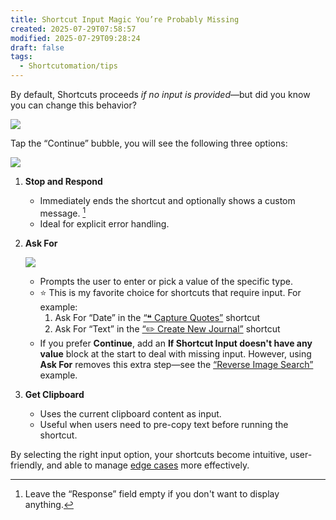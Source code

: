 ```yaml
---
title: Shortcut Input Magic You’re Probably Missing
created: 2025-07-29T07:58:57
modified: 2025-07-29T09:28:24
draft: false
tags:
  - Shortcutomation/tips
---
```


By default, Shortcuts proceeds _if no input is provided_—but did you know you can change this behavior?

![](Pasted%20image%2020250729082319.png)

Tap the “Continue” bubble, you will see the following three options:

![](Pasted%20image%2020250729082410.png)

1. **Stop and Respond**

	* Immediately ends the shortcut and optionally shows a custom message. [^1]
	* Ideal for explicit error handling.

2. **Ask For**

	![](Pasted%20image%2020250729083125.png)

	* Prompts the user to enter or pick a value of the specific type.
	* ⭐️ This is my favorite choice for shortcuts that require input. For example:
		1. Ask For “Date” in the [“❝ Capture Quotes”](https://shortcutomation.com/gallery/second-brain/capture-quotes/) shortcut
		2. Ask For “Text” in the [“✏️ Create New Journal”](https://shortcutomation.com/gallery/journaling/create-new-journal/) shortcut
	* If you prefer **Continue**, add an **If Shortcut Input doesn't have any value** block at the start to deal with missing input. However, using **Ask For** removes this extra step—see the [“Reverse Image Search”](https://shortcutomation.com/gallery/standalone-fun/reverse-image-search/) example.

3. **Get Clipboard**

	* Uses the current clipboard content as input.
	* Useful when users need to pre-copy text before running the shortcut.

By selecting the right input option, your shortcuts become intuitive, user-friendly, and able to manage [edge cases](https://en.wikipedia.org/wiki/Edge_case) more effectively.

[^1]: Leave the “Response” field empty if you don't want to display anything.
